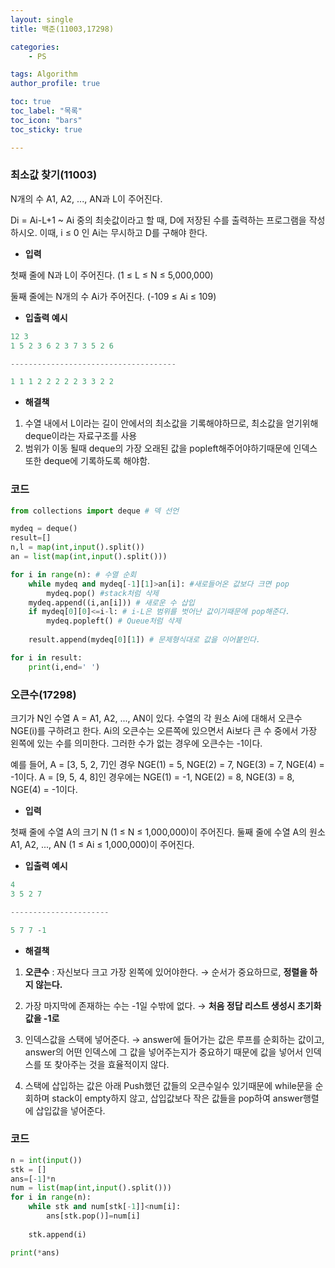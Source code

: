 ```yaml
---
layout: single
title: 백준(11003,17298)

categories: 
	- PS

tags: Algorithm
author_profile: true

toc: true
toc_label: "목록"
toc_icon: "bars"
toc_sticky: true

---
```


### 최소값 찾기(11003)

N개의 수 A1, A2, ..., AN과 L이 주어진다.

Di = Ai-L+1 ~ Ai 중의 최솟값이라고 할 때, D에 저장된 수를 출력하는 프로그램을 작성하시오. 이때, i ≤ 0 인 Ai는 무시하고 D를 구해야 한다.

- **입력**

첫째 줄에 N과 L이 주어진다. (1 ≤ L ≤ N ≤ 5,000,000)

둘째 줄에는 N개의 수 Ai가 주어진다. (-109 ≤ Ai ≤ 109)

 

- **입출력 예시**

```python
12 3
1 5 2 3 6 2 3 7 3 5 2 6

-------------------------------------

1 1 1 2 2 2 2 2 3 3 2 2
```

- **해결책**
1. 수열 내에서 L이라는 길이 안에서의 최소값을 기록해야하므로, 최소값을 얻기위해 deque이라는 자료구조를 사용 
2. 범위가 이동 될때 deque의 가장 오래된 값을 popleft해주어야하기때문에 인덱스 또한 deque에 기록하도록 해야함.

### 코드

```python
from collections import deque # 덱 선언

mydeq = deque()
result=[]
n,l = map(int,input().split())
an = list(map(int,input().split()))

for i in range(n): # 수열 순회
    while mydeq and mydeq[-1][1]>an[i]: #새로들어온 값보다 크면 pop
        mydeq.pop() #stack처럼 삭제
    mydeq.append((i,an[i])) # 새로운 수 삽입
    if mydeq[0][0]<=i-l: # i-L은 범위를 벗어난 값이기때문에 pop해준다. 
        mydeq.popleft() # Queue처럼 삭제
   
    result.append(mydeq[0][1]) # 문제형식대로 값을 이어붙인다.

for i in result:
    print(i,end=' ') 
```

### 오큰수(17298)

크기가 N인 수열 A = A1, A2, ..., AN이 있다. 수열의 각 원소 Ai에 대해서 오큰수 NGE(i)를 구하려고 한다. Ai의 오큰수는 오른쪽에 있으면서 Ai보다 큰 수 중에서 가장 왼쪽에 있는 수를 의미한다. 그러한 수가 없는 경우에 오큰수는 -1이다.

예를 들어, A = [3, 5, 2, 7]인 경우 NGE(1) = 5, NGE(2) = 7, NGE(3) = 7, NGE(4) = -1이다. A = [9, 5, 4, 8]인 경우에는 NGE(1) = -1, NGE(2) = 8, NGE(3) = 8, NGE(4) = -1이다.

- **입력**

첫째 줄에 수열 A의 크기 N (1 ≤ N ≤ 1,000,000)이 주어진다. 둘째 줄에 수열 A의 원소 A1, A2, ..., AN (1 ≤ Ai ≤ 1,000,000)이 주어진다.

- **입출력 예시**

```python
4
3 5 2 7

----------------------

5 7 7 -1
```

- **해결책**

1. **오큰수** : 자신보다 크고 가장 왼쪽에 있어야한다. → 순서가 중요하므로, **정렬을 하지 않는다.**

1. 가장 마지막에 존재하는 수는 -1일 수밖에 없다. → **처음 정답 리스트 생성시 초기화 값을 -1로**
2. 인덱스값을 스택에 넣어준다. → answer에 들어가는 값은 루프를 순회하는 값이고, answer의 어떤 인덱스에 그 값을 넣어주는지가 중요하기 때문에 값을 넣어서 인덱스를 또 찾아주는 것을 효율적이지 않다.

1. 스택에 삽입하는 값은 아래 Push했던 값들의 오큰수일수 있기때문에 while문을 순회하며 stack이 empty하지 않고, 삽입값보다 작은 값들을 pop하여 answer행렬에 삽입값을 넣어준다. 

### 코드

```python
n = int(input())
stk = []
ans=[-1]*n
num = list(map(int,input().split()))
for i in range(n):
    while stk and num[stk[-1]]<num[i]:
        ans[stk.pop()]=num[i]
    
    stk.append(i)

print(*ans)
```